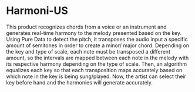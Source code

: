 # Harmoni-US

This product recognizes chords from a voice or an instrument and generates real-time harmony to the melody presented based on the key. Using Pure Data to detect the pitch, it transposes the audio input a specific amount of semitones in order to create a minor/ major chord. Depending on the key and type of scale, each note must be transposed a different amount, so the intervals are mapped between each note in the melody with its respective harmony depending on the type of scale. Then, an algorithm equalizes each key so that each transposition maps accurately based on which note in the key is being sung/played. Now, the artist can select their key before hand and the harmonies will generate accurately.
